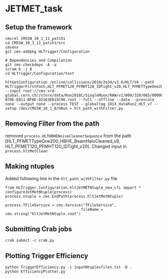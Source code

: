 # JETMET_task


## Setup the framework
```
cmsrel CMSSW_10_1_11_patch1
cd CMSSW_10_1_11_patch1/src
cmsenv
git cms-addpkg HLTrigger/Configuration

# Dependencies and Compilation
git cms-checkdeps -A -a
scram b -j 8
cd HLTrigger/Configuration/test
```

```
hltGetConfiguration /online/collisions/2018/2e34/v3.6/HLT/V4 --path HLTriggerFirstPath,HLT_PFMET120_PFMHT120_IDTight_v20,HLT_PFMETTypeOne200_HBHE_BeamHaloCleaned_v9,HLTriggerFinalPath,HLTAnalyzerEndpath --input root://cms-xrd-global.cern.ch//store/data/Run2018C/SingleMuon/RAW/v1/000/320/065/00000/FA37880C-078E-E811-BF6E-02163E015C96.root --full --offline --data --prescale none --output none --process TEST --globaltag 101X_dataRun2_HLT_v7 --setup /dev/CMSSW_10_1_0/GRun > hlt_path_withFilter.py
```


## Removing Filter from the path
 removed `process.HLTHBHENoiseCleanerSequence` from the path [HLT_PFMETTypeOne200_HBHE_BeamHaloCleaned_v9, HLT_PFMET120_PFMHT120_IDTight_v20]. Changed input in `process.hltMetClean`
 
 
 ## Making ntuples
 
 Added following line in the `hlt_path_withFilter.py` file
 
 ```
 from HLTrigger.Configuration.hltJetMETNtuple_new_cfi import *
configureJetMetNtuple(process)
process.ntuple = cms.EndPath(process.hltJetMetNtuple)

process.TFileService = cms.Service("TFileService",
                                   fileName = cms.string("hltJetMetNtuple.root")
 ```
 
 ## Submitting Crab jobs
 
 ```
 crab submit -c crab.py
 ```
 
 ## Plotting Trigger Efficiency
 ```
 python TriggerEfficiency.py -i inputNtuplesfiles.txt -D .
 python EfficiencyPlotter.py 
 ```
 
